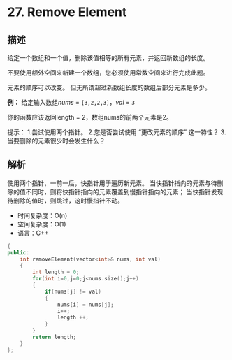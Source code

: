 # 27. Remove Element

## 描述
给定一个数组和一个值，删除该值相等的所有元素，并返回新数组的长度。

不要使用额外空间来新建一个数组，您必须使用常数空间来进行完成此题。

元素的顺序可以改变。 但无所谓超过新数组长度的数组后部分元素是多少。

**例：**
给定输入数组*nums* = `[3,2,2,3]`，*val* = `3`

你的函数应该返回length = 2，数组nums的前两个元素是2。

提示：
1.尝试使用两个指针。
2.您是否尝试使用 “更改元素的顺序” 这一特性？
3.当要删除的元素很少时会发生什么？

## 解析
使用两个指针，一前一后，快指针用于遍历新元素。
当快指针指向的元素与待删除的值不同时，则将快指针指向的元素覆盖到慢指针指向的元素；
当快指针发现待删除的值时，则跳过，这时慢指针不动。

- 时间复杂度：O(n)  
- 空间复杂度：O(1)
- 语言：C++

```C++
{
public:
    int removeElement(vector<int>& nums, int val) 
    {
        int length = 0;
        for(int i=0,j=0;j<nums.size();j++)
        {
            if(nums[j] != val)
            {
                nums[i] = nums[j];
                i++;
                length ++;
            }
        }
        return length;
    }
};
```

